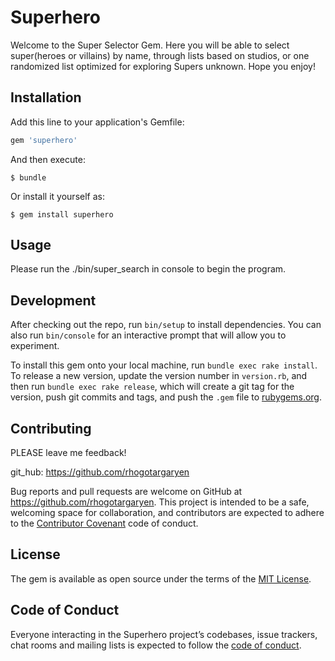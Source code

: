 # Superhero

Welcome to the Super Selector Gem.  Here you will be able to select super(heroes or villains) by name, through lists based on studios, or one randomized list optimized for exploring Supers unknown.  Hope you enjoy!

## Installation

Add this line to your application's Gemfile:

```ruby
gem 'superhero'
```

And then execute:

    $ bundle

Or install it yourself as:

    $ gem install superhero

## Usage

Please run the ./bin/super_search in console to begin the program.

## Development

After checking out the repo, run `bin/setup` to install dependencies. You can also run `bin/console` for an interactive prompt that will allow you to experiment.

To install this gem onto your local machine, run `bundle exec rake install`. To release a new version, update the version number in `version.rb`, and then run `bundle exec rake release`, which will create a git tag for the version, push git commits and tags, and push the `.gem` file to [rubygems.org](https://rubygems.org).

## Contributing
PLEASE leave me feedback!

git_hub: https://github.com/rhogotargaryen

Bug reports and pull requests are welcome on GitHub at https://github.com/rhogotargaryen. This project is intended to be a safe, welcoming space for collaboration, and contributors are expected to adhere to the [Contributor Covenant](http://contributor-covenant.org) code of conduct.

## License

The gem is available as open source under the terms of the [MIT License](https://opensource.org/licenses/MIT).

## Code of Conduct

Everyone interacting in the Superhero project’s codebases, issue trackers, chat rooms and mailing lists is expected to follow the [code of conduct](https://github.com/[USERNAME]/superhero/blob/master/CODE_OF_CONDUCT.md).
